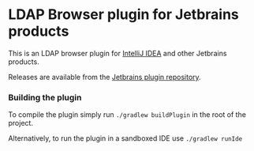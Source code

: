 # LDAP Browser plugin for Jetbrains products

This is an LDAP browser plugin for [IntelliJ IDEA](https://www.jetbrains.com/idea/) and other Jetbrains products.

Releases are available from the [Jetbrains plugin repository](https://plugins.jetbrains.com/plugin/8513).

### Building the plugin

To compile the plugin simply run `./gradlew buildPlugin` in the root of the project. 

Alternatively, to run the plugin in a sandboxed IDE use `./gradlew runIde`

